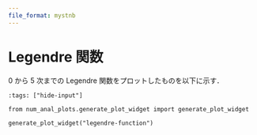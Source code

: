 ```yaml
---
file_format: mystnb
---
```


# Legendre 関数

0 から 5 次までの Legendre 関数をプロットしたものを以下に示す．

```{code-cell}
:tags: ["hide-input"]

from num_anal_plots.generate_plot_widget import generate_plot_widget

generate_plot_widget("legendre-function")
```
